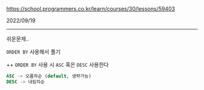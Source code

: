 https://school.programmers.co.kr/learn/courses/30/lessons/59403

2022/09/19

---

쉬운문제..

`ORDER BY` 사용해서 풀기

++ `ORDER BY` 사용 시 `ASC` 혹은 `DESC` 사용한다

```sql
ASC -> 오름차순 (default, 생략가능)
DESC -> 내림차순
```
